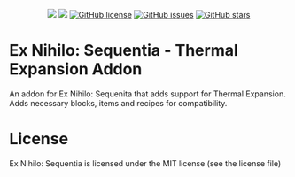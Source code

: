 <p align="center">
    <a href="https://www.curseforge.com/minecraft/mc-mods/ex-nihilo-sequentia-thermal-expansion-addon"><img src="http://cf.way2muchnoise.eu/full_445226_downloads.svg" /></a>
    <a href="https://www.curseforge.com/minecraft/mc-mods/ex-nihilo-sequentia-thermal-expansion-addon"><img src="http://cf.way2muchnoise.eu/versions/445226.svg" /></a>
    <a href="https://github.com/NovaMachina-Mods/ExNihiloSequentia-Thermal/blob/master/LICENSE.md"><img alt="GitHub license" src="https://img.shields.io/github/license/NovaMachina-Mods/ExNihiloSequentia-Thermal"></a>
    <a href="https://github.com/NovaMachina-Mods/ExNihiloSequentia-Thermal/issues"><img alt="GitHub issues" src="https://img.shields.io/github/issues/NovaMachina-Mods/ExNihiloSequentia-Thermal"></a>
    <a href="https://github.com/NovaMachina-Mods/ExNihiloSequentia-Thermal/stargazers"><img alt="GitHub stars" src="https://img.shields.io/github/stars/NovaMachina-Mods/ExNihiloSequentia-Thermal"></a>
</p>

# Ex Nihilo: Sequentia - Thermal Expansion Addon
An addon for Ex Nihilo: Sequenita that adds support for Thermal Expansion. Adds necessary blocks, items and recipes for compatibility. 

# License
Ex Nihilo: Sequentia is licensed under the MIT license (see the license file)
